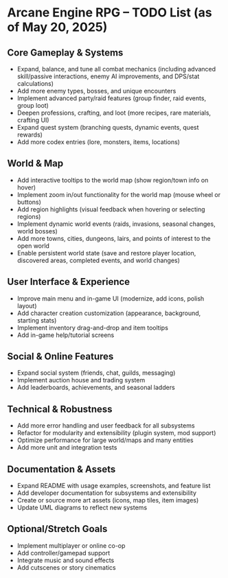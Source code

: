 # Arcane Engine RPG – TODO List (as of May 20, 2025)

## Core Gameplay & Systems

- Expand, balance, and tune all combat mechanics (including advanced skill/passive interactions, enemy AI improvements, and DPS/stat calculations)
- Add more enemy types, bosses, and unique encounters
- Implement advanced party/raid features (group finder, raid events, group loot)
- Deepen professions, crafting, and loot (more recipes, rare materials, crafting UI)
- Expand quest system (branching quests, dynamic events, quest rewards)
- Add more codex entries (lore, monsters, items, locations)

## World & Map

- Add interactive tooltips to the world map (show region/town info on hover)
- Implement zoom in/out functionality for the world map (mouse wheel or buttons)
- Add region highlights (visual feedback when hovering or selecting regions)
- Implement dynamic world events (raids, invasions, seasonal changes, world bosses)
- Add more towns, cities, dungeons, lairs, and points of interest to the open world
- Enable persistent world state (save and restore player location, discovered areas, completed events, and world changes)

## User Interface & Experience

- Improve main menu and in-game UI (modernize, add icons, polish layout)
- Add character creation customization (appearance, background, starting stats)
- Implement inventory drag-and-drop and item tooltips
- Add in-game help/tutorial screens

## Social & Online Features

- Expand social system (friends, chat, guilds, messaging)
- Implement auction house and trading system
- Add leaderboards, achievements, and seasonal ladders

## Technical & Robustness

- Add more error handling and user feedback for all subsystems
- Refactor for modularity and extensibility (plugin system, mod support)
- Optimize performance for large world/maps and many entities
- Add more unit and integration tests

## Documentation & Assets

- Expand README with usage examples, screenshots, and feature list
- Add developer documentation for subsystems and extensibility
- Create or source more art assets (icons, map tiles, item images)
- Update UML diagrams to reflect new systems

## Optional/Stretch Goals

- Implement multiplayer or online co-op
- Add controller/gamepad support
- Integrate music and sound effects
- Add cutscenes or story cinematics
